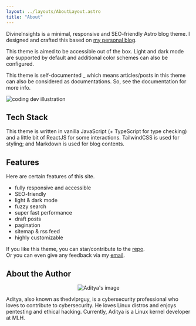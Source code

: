 ```yaml
---
layout: ../layouts/AboutLayout.astro
title: "About"
---
```


DivineInsights is a minimal, responsive and SEO-friendly Astro blog theme. I designed and crafted this based on [my personal blog](https://thedvlprguy.com).

This theme is aimed to be accessible out of the box. Light and dark mode are supported by
default and additional color schemes can also be configured.

This theme is self-documented \_ which means articles/posts in this theme can also be considered as documentations. So, see the documentation for more info.

<div>
  <img src="/assets/dev.svg" class="sm:w-1/2 mx-auto" alt="coding dev illustration">
</div>

## Tech Stack

This theme is written in vanilla JavaScript (+ TypeScript for type checking) and a little bit of ReactJS for some interactions. TailwindCSS is used for styling; and Markdown is used for blog contents.

## Features

Here are certain features of this site.

- fully responsive and accessible
- SEO-friendly
- light & dark mode
- fuzzy search
- super fast performance
- draft posts
- pagination
- sitemap & rss feed
- highly customizable

If you like this theme, you can star/contribute to the [repo](https://github.com/thedvlprguy/divineinsights).  
Or you can even give any feedback via my [email](mailto:contact@thedvlprguy.dev).

## About the Author

<div style="text-align: center;">
  <img src="/assets/aditya2.png" class="rounded-full w-32 h-32 mx-auto" alt="Aditya's image">
</div>

Aditya, also known as thedvlprguy, is a cybersecurity professional who loves to contribute to cybersecurity. He loves Linux distros and enjoys pentesting and ethical hacking. Currently, Aditya is a Linux kernel developer at MLH.
